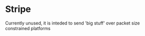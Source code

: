# Stripe

Currently unused, it is inteded to send 'big stuff' over packet size constrained platforms